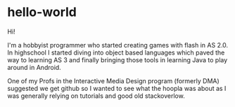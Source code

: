 hello-world
===========

Hi!

I'm a hobbyist programmer who started creating games with flash in AS 2.0.   In highschool I started diving into
object based languages which paved the way to learning AS 3 and finally bringing those tools in learning Java 
to play around in Android.

One of my Profs in the Interactive Media Design program (formerly DMA) suggested we get github so I wanted to see what the hoopla was about as I was generally relying on tutorials and good old stackoverlow.
